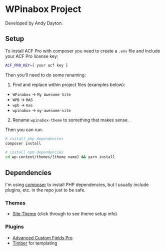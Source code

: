 WPinabox Project
==========================

Developed by Andy Dayton.

Setup
------

To install ACF Pro with composer you need to create a `.env` file and include your ACF Pro license key:

```bash
ACF_PRO_KEY=[ your acf key ] 
```

Then you'll need to do some renaming:

1. Find and replace within project files (examples below):
  * `WPinabox` &rarr; `My Awesome Site`
  * `WPB` &rarr; `MAS`
  * `wpb` &rarr; `mas`
  * `wpinabox` &rarr; `my-awesome-site`
2. Rename `wpinabox-theme` to something that makes sense.

Then you can run:

```bash
# install php dependencies
composer install

# install npm dependencies
cd wp-content/themes/[theme name] && yarn install
```

Dependencies
------------

I'm using [composer](https://getcomposer.org/) to install PHP dependencies, but I usually include plugins, etc. in the repo just to be safe.

### Themes

* [Site Theme](wp-content/themes/wpinabox-theme/) (click through to see theme setup info)

### Plugins

* [Advanced Custom Fields Pro](https://www.advancedcustomfields.com/pro/)
* [Timber](https://github.com/timber/timber) for templating
